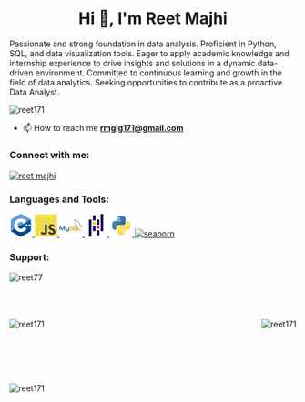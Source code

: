 








<h1 align="center">Hi 👋, I'm Reet Majhi</h1>

<p>Passionate and strong foundation in data analysis. Proficient in Python, SQL, and data visualization tools. Eager to apply academic knowledge and internship experience to drive insights and solutions in a dynamic data-driven environment. Committed to continuous learning and growth in the field of data analytics. Seeking opportunities to contribute as a proactive Data Analyst.<p>


<p align="left"> <img src="https://komarev.com/ghpvc/?username=reet171&label=Profile%20views&color=0e75b6&style=flat" alt="reet171" /> </p>

- 📫 How to reach me **rmgig171@gmail.com**

<h3 align="left">Connect with me:</h3>
<p align="left">
<a href="https://linkedin.com/in/reet majhi" target="blank"><img align="center" src="https://raw.githubusercontent.com/rahuldkjain/github-profile-readme-generator/master/src/images/icons/Social/linked-in-alt.svg" alt="reet majhi" height="30" width="40" /></a>
</p>

<h3 align="left">Languages and Tools:</h3>
<p align="left"> <a href="https://www.w3schools.com/cpp/" target="_blank" rel="noreferrer"> <img src="https://raw.githubusercontent.com/devicons/devicon/master/icons/cplusplus/cplusplus-original.svg" alt="cplusplus" width="40" height="40"/> </a> <a href="https://developer.mozilla.org/en-US/docs/Web/JavaScript" target="_blank" rel="noreferrer"> <img src="https://raw.githubusercontent.com/devicons/devicon/master/icons/javascript/javascript-original.svg" alt="javascript" width="40" height="40"/> </a> <a href="https://www.mysql.com/" target="_blank" rel="noreferrer"> <img src="https://raw.githubusercontent.com/devicons/devicon/master/icons/mysql/mysql-original-wordmark.svg" alt="mysql" width="40" height="40"/> </a> <a href="https://pandas.pydata.org/" target="_blank" rel="noreferrer"> <img src="https://raw.githubusercontent.com/devicons/devicon/2ae2a900d2f041da66e950e4d48052658d850630/icons/pandas/pandas-original.svg" alt="pandas" width="40" height="40"/> </a> <a href="https://www.python.org" target="_blank" rel="noreferrer"> <img src="https://raw.githubusercontent.com/devicons/devicon/master/icons/python/python-original.svg" alt="python" width="40" height="40"/> </a> <a href="https://seaborn.pydata.org/" target="_blank" rel="noreferrer"> <img src="https://seaborn.pydata.org/_images/logo-mark-lightbg.svg" alt="seaborn" width="40" height="40"/> </a> </p>

<h3 align="left">Support:</h3>
<p><a href="https://www.buymeacoffee.com/reet77"> <img align="left" src="https://cdn.buymeacoffee.com/buttons/v2/default-yellow.png" height="50" width="210" alt="reet77" /></a></p><br><br><br><br>

<p><img align="left" src="https://github-readme-stats.vercel.app/api/top-langs?username=reet171&show_icons=true&locale=en&layout=compact" alt="reet171" />&nbsp;<img align="right" src="https://github-readme-stats.vercel.app/api?username=reet171&show_icons=true&locale=en" alt="reet171" /></p><br><br><br><br>

<p><img align="left" src="https://github-readme-streak-stats.herokuapp.com/?user=reet171&" alt="reet171" /></p>

